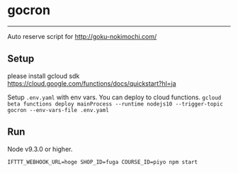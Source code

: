 # gocron

---

Auto reserve script for http://goku-nokimochi.com/

## Setup

please install gcloud sdk
https://cloud.google.com/functions/docs/quickstart?hl=ja

Setup `.env.yaml` with env vars.
You can deploy to cloud functions.
`gcloud beta functions deploy mainProcess --runtime nodejs10 --trigger-topic gocron --env-vars-file .env.yaml`

## Run

Node v9.3.0 or higher.

`IFTTT_WEBHOOK_URL=hoge SHOP_ID=fuga COURSE_ID=piyo npm start`
